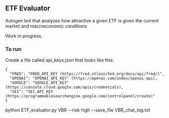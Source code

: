 ## ETF Evaluator
Autogen bot that analyzes how attractive a given ETF is given the current market and macroeconomic conditions

Work in progress.

### To run
Create a file called api_keys.json that looks like this:

```
{
  "FRED": "FRED_API_KEY (https://fred.stlouisfed.org/docs/api/fred/)",
  "OPENAI": "OPENAI_API_KEY" (https://openai.com/index/openai-api),
  "GOOGLE": "GOOGLE_API_KEY" (https://console.cloud.google.com/apis/credentials),
  "SEI": "SEI_API_KEY (https://programmablesearchengine.google.com/controlpanel/create)"
}
```

python ETF_evaluator.py VBR --risk high --save_file VBR_chat_log.txt
